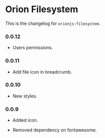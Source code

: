Orion Filesystem
================

This is the changelog for ```orionjs:filesystem```. 

### 0.0.12

- Users permissions.

### 0.0.11

- Add file icon in breadcrumb.

### 0.0.10

- New styles.

### 0.0.9

- Added icon.

- Removed dependency on fontawesome.